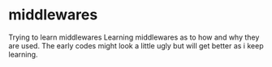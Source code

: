 # middlewares
Trying to learn middlewares
Learning middlewares as to how and why they are used.
The early codes might look a little ugly but will get better as i keep learning.
